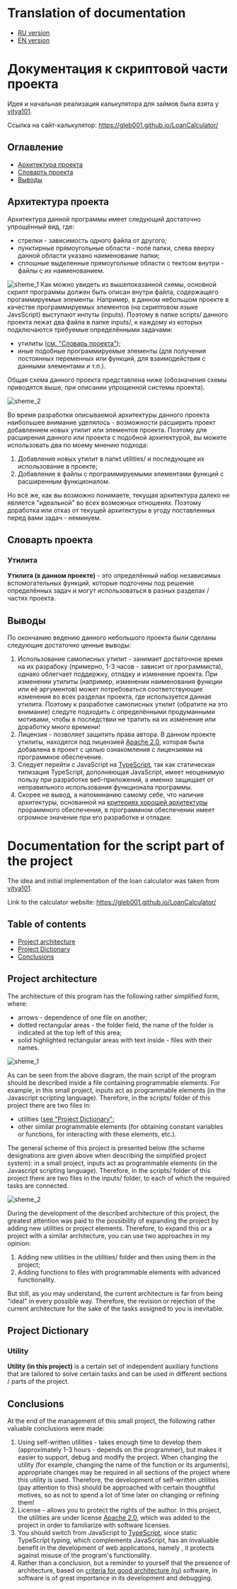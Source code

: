 

# Translation of documentation
* [RU version](#Документация-к-скриптовой-части-проекта)
* [EN version](#Documentation-for-the-script-part-of-the-project)


# Документация к скриптовой части проекта

Идея и начальная реализация калькулятора для займов
была взята у [vitya101](https://github.com/vitya101).

Ссылка на сайт-калькулятор: https://gleb001.github.io/LoanCalculator/


## Оглавление
* [Архитектура проекта](#Архитектура-проекта)
* [Словарть проекта](#Словарть-проекта)
* [Выводы](#Выводы)


## Архитектура проекта
Архитектура данной программы имеет следующий достаточно
упрощённый вид, где:
* стрелки - зависимость одного файла от другого;
* пунктирные прямоугольные области - поле папки, слева вверху
данной области указано наименование папки;
* сплошные выделенные прямоугольные области с тектсом внутри -
файлы с их наименованием.

![sheme_1](./media/Simplified%20view%20of%20the%20js%20code%20architecture.png)
Как можно увидеть из вышепоказанной схемы, основной 
скрипт программы должен быть описан внутри файла,
содержащего прогаммируемые элементы. Например, в данном
небольшом проекте в качестве программируемых элементов (на
скриптовом языке JavsScript) выступают инпуты (inputs). 
Поэтому в папке scripts/ данного проекта лежат два файла в
папке inputs/, к каждому из которых подключаются требуемые
определёнными задачами:
* утилиты ([см. "Cловарь проекта"](#Утилита));
* иные подобные программируемые элементы (для получения постоянных
переменных или функций, для взаимодействия с данными элементами и т.п.).

Общая схема данного проекта представлена ниже (обозначения схемы
приводятся выше, при описании упрощенной системы проекта).

![sheme_2](./media/file%20script%20structure%20of%20the%20project.png)

Во время разработки описываемой архитектуры данного проекта наибольшее
внимание уделялось - возможности расширить проект добавлением новых
утилит или элементов проекта. Поэтому для расширения данного или
проекта с подобной архитектурой, вы можете использовать два по
моему мнению подхода:
1. Добавление новых утилит в папкt utilities/ и последующее их
использование в проекте;
2. Добавление в файлы с программируемыми элементами функций с
расширенным функционалом.

Но всё же, как вы возможно понимаете, текущая архитектура далеко не
является "идеальной" во всех возможных отношенях. Поэтому доработка или
отказ от текущей архитектуры в угоду поставленных перед вами задач - 
неминуем.


## Словарть проекта
### Утилита
**Утилита (в данном проекте)** - это определённый набор независимых
вспомогательных функций, которые подточены под решение
определённых задач и могут использоваться в разных разделах /
частях проекта.


## Выводы
По окончанию ведению данного небольшого проекта были сделаны
следующие достаточно ценные выводы:
1. Использование самописных утилит - занимает достаточное
время на их разрабоку (примерно, 1-3 часов - зависит от
программиста), однако облегчает поддержку, отладку и изменение
проекта.
При изменении утилиты (например, изменении наименования
функции или её аргументов) может потребоваться соответствующие
изменения во всех разделах проекта, где используется данная
утилита. Поэтому к разработке самописных утилит (обратите на
это внимание) следуте подходить с определёнными продуманными
мотивами, чтобы в последствии не тратить на их изменение или
доработку много времени!
2. Лицензия - позволяет защитить права автора. В данном проекте
утилиты, находятся под лицензией
[Apache 2.0](https://www.apache.org/licenses/LICENSE-2.0.html),
которая была добавлена в проект с целью ознакомления с лицензиями
на программное обеспечение.
3. Следует перейти с JavaScript на [TypeScript](https://www.typescriptlang.org/),
так как статическая типизация TypeScript, дополняющая JavaScript,
имеет неоценимую пользу при разработке веб-приложений, а именно
защищает от неправильного использования функционала программы.
4. Скорее не вывод, а напоминанию самому себе, что наличие архитектуры,
основанной на [критериях хорошей архитектуры](https://habr.com/ru/post/276593/)
прораммного обеспечения, в программном обеспечении имеет
огромное значение при его разработке и отладке.


# Documentation for the script part of the project

The idea and initial implementation of the loan calculator
was taken from [vitya101](https://github.com/vitya101 ).

Link to the calculator website: https://gleb001.github.io/LoanCalculator/


## Table of contents
* [Project architecture](#Project-architecture)
* [Project Dictionary](#Project-Dictionary)
* [Conclusions](#Conclusions)


## Project architecture
The architecture of this program has the following rather
simplified form, where:
* arrows - dependence of one file on another;
* dotted rectangular areas - the folder field,
the name of the folder is indicated at the top left of this area;
* solid highlighted rectangular areas with text inside -
files with their names.

![sheme_1](./media/Simplified%20view%20of%20the%20js%20code%20architecture.png)

As can be seen from the above diagram, the main
script of the program should be described inside a file
containing programmable elements. For example, in this
small project, inputs act as programmable elements (in the
Javascript scripting language).
Therefore, in the scripts/ folder of this project there are two
files in:
* utilities ([see "Project Dictionary"](#Utility);
* other similar programmable elements (for obtaining constant
variables or functions, for interacting with these elements, etc.).

The general scheme of this project is presented below (the scheme
designations are given above when describing the simplified project
system): in a small project, inputs act as programmable elements
(in the Javascript scripting language).
Therefore, in the scripts/ folder of this project there are
two files in the inputs/ folder, to each of which the required
tasks are connected.

![sheme_2](./media/file%20script%20structure%20of%20the%20project.png)

During the development of the described architecture of this project,
the greatest attention was paid to the possibility of expanding the
project by adding new utilities or project elements. Therefore, to
expand this or a project with a similar architecture, you can use
two approaches in my opinion:
1. Adding new utilities in the utilities/ folder and then
using them in the project;
2. Adding functions to files with programmable elements with
advanced functionality.

But still, as you may understand, the current architecture is far
from being "ideal" in every possible way. Therefore, the revision or
rejection of the current architecture for the sake of the tasks
assigned to you is inevitable.


## Project Dictionary
### Utility
**Utility (in this project)** is a certain set of independent
auxiliary functions that are tailored to solve
certain tasks and can be used in different sections /
parts of the project.


## Conclusions
At the end of the management of this small project, the following
rather valuable conclusions were made:
1. Using self-written utilities - takes enough
time to develop them (approximately 1-3 hours - depends on
the programmer), but makes it easier to support, debug and modify
the project.
When changing the utility (for example, changing the name
of the function or its arguments), appropriate
changes may be required in all sections of the project where this
utility is used. Therefore, the development of self-written utilities
(pay attention to this) should be approached with certain thoughtful
motives, so as not to spend a lot of time later on changing or
refining them!
2. License - allows you to protect the rights of the author. In this
project, the utilities are under license
[Apache 2.0](https://www.apache.org/licenses/LICENSE-2.0.html),
which was added to the project in order to familiarize with
software licenses.
3. You should switch from JavaScript to [TypeScript](https://www.typescriptlang.org/),
since static TypeScript typing, which complements JavaScript,
has an invaluable benefit in the development of web applications, namely
, it protects against misuse of the program's functionality.
4. Rather than a conclusion, but a reminder to yourself that the presence of architecture,
based on [criteria for good architecture (ru)](https://habr.com/ru/post/276593/)
software, in software is of great importance in its development and debugging.
